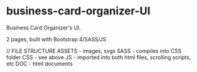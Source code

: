 # business-card-organizer-UI
Business Card Organizer's UI.

2 pages, built with Bootstrap 4/SASS/JS

// FILE STRUCTURE
ASSETS - images, svgs
SASS - compiles into CSS folder
CSS - see above
JS - imported into both html files, scrolling scripts, etc
DOC - html documents
